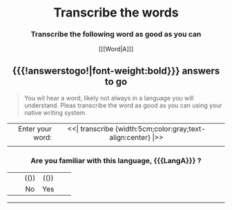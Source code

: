 <center>

# Transcribe the words

### Transcribe the following word as good as you can

[[[Word|A]]] 

## {{{!answerstogo!|font-weight:bold}}} answers to go

</center>

> You wil hear a word, likely not always in a language you will understand. Pleas transcribe the word as good as you can using your native writing system.

<center>

|                  |                                                                |     |
| ----------------:|:--------------------------------------------------------------:|:--- |
| Enter your word: | <<\|  transcribe {width:5cm;color:gray;text-align:center} \|>> |     |
|                  |                                                                |     |

### Are you familiar with this language, {{{LangA}}} ?

|     |     |      |      |     |     |
| ---:| ---:|:----:|:----:|:--- | ---:|
|     |     | (()) | (()) |     |     |
|     |     | No   | Yes  |     |     |

</center>

---------------------------

[//comment]: # "These are internal parameters for the experiment and visible texts not in this Markdown"
[//comment]: # "----------"
[//parameter]: # "ExperimentAcronym:Transcribe"
[//parameter]: # "audioBaseURL:./Stimuli/"
[//parameter]: # "PracticeItems:4"
[//parameter]: # "ShuffleStimuli:true"
[//parameter]: # "RandomizeAB:false"
[//buttontext]: # "NextText:Next"
[//buttontext]: # "NextAlertText:Please listen to the recordings and answer the questions first"
[//buttontext]: # "ReadyText:Ready"
[//buttontext]: # "PlayText:Play"
[//buttontext]: # "RestartPageText:Restart"
[//buttontext]: # "SaveButtonText:Save Results"
[//buttontext]: # "SaveText:Please click XXSaveButtonTextXX and store the file"
[//tooltiptext]: # "ToolTipPlay:Play sound"
[//tooltiptext]: # "ToolTipNext:Go to next item"
[//tooltiptext]: # "ToolTipReady:Ready, please save results"
[//tooltiptext]: # "ToolTipRestart:Start a new experiment session"
[//tooltiptext]: # "ToolTipSave:Save the answer to a file"
[//comment]: # "----------"
[//comment]: # "These are stimuli for this experiment"
[//comment]: # "----------"
[//stimulus0]: # "A,LangA"
[//stimulus1]: # "https://upload.wikimedia.org/wikipedia/commons/6/62/De-Aluminium.ogg,German (De)"
[//stimulus1]: # "https://upload.wikimedia.org/wikipedia/commons/e/e7/Fr-bordure.ogg,French (Fr)"
[//stimulus1]: # "https://upload.wikimedia.org/wikipedia/commons/d/db/En-uk-illustrate.ogg,English (En)"
[//stimulus1]: # "https://upload.wikimedia.org/wikipedia/commons/2/2d/Nl-aardhommel.ogg,Dutch (Nl)"
[//stimulus1]: # "https://upload.wikimedia.org/wikipedia/commons/8/8e/Or-ଅନୁଶୀଳନ.oga,Oriya (Or)"
[//stimulus1]: # "https://upload.wikimedia.org/wikipedia/commons/d/da/L1188694-F1.oga,Arabic (Ar)"
[//stimulus1]: # "https://upload.wikimedia.org/wikipedia/commons/2/2b/Ჟრუნი.oga,Georgian (Ka)"
[//comment]: # "----------"
